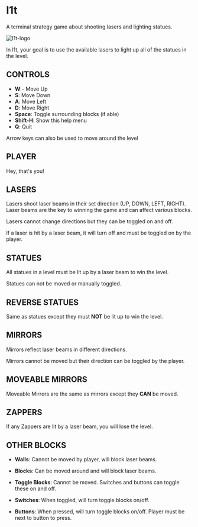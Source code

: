 # l1t

A terminal strategy game about shooting lasers and lighting statues.

![l1t-logo](https://user-images.githubusercontent.com/45835678/194675329-027fd0d9-e1ee-4149-980b-e2fc7099206e.png)

In l1t, your goal is to use the available lasers to light up all of the
statues in the level.

## CONTROLS

-   **W** - Move Up
-   **S**: Move Down
-   **A**: Move Left
-   **D**: Move Right
-   **Space**: Toggle surrounding blocks (if able)
-   **Shift-H**: Show this help menu
-   **Q**: Quit

Arrow keys can also be used to move around the level

## PLAYER

Hey, that's you!

## LASERS

Lasers shoot laser beams in their set direction (UP, DOWN, LEFT, RIGHT).
Laser beams are the key to winning the game and can affect various blocks.

Lasers cannot change directions but they can be toggled on and off.

If a laser is hit by a laser beam, it will turn off and must be toggled on
by the player.

## STATUES

All statues in a level must be lit up by a laser beam to win the level.

Statues can not be moved or manually toggled.

## REVERSE STATUES

Same as statues except they must **NOT** be lit up to win the level.

## MIRRORS

Mirrors reflect laser beams in different directions.

Mirrors cannot be moved but their direction can be toggled by the player.

## MOVEABLE MIRRORS

Moveable Mirrors are the same as mirrors except they **CAN** be moved.

## ZAPPERS

If any Zappers are lit by a laser beam, you will lose the level.

## OTHER BLOCKS

-   **Walls**: Cannot be moved by player, will block laser beams.

-   **Blocks**: Can be moved around and will block laser beams.

-   **Toggle Blocks**: Cannot be moved. Switches and buttons can toggle these
    on and off.

-   **Switches**: When toggled, will turn toggle blocks on/off.

-   **Buttons**: When pressed, will turn toggle blocks on/off. Player must be
    next to button to press.
